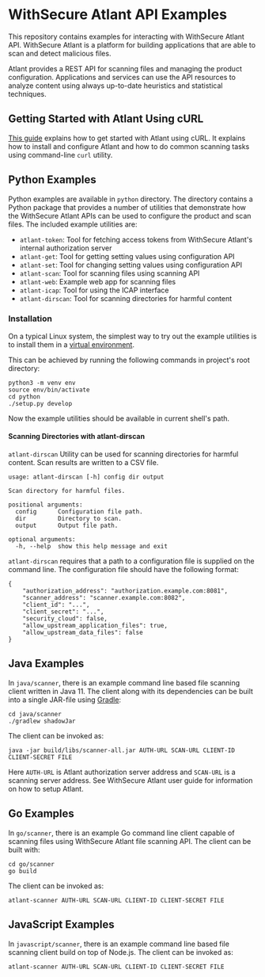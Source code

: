 # WithSecure Atlant API Examples

This repository contains examples for interacting with WithSecure Atlant API.
WithSecure Atlant is a platform for building applications that are able to scan
and detect malicious files.

Atlant provides a REST API for scanning files and managing the product
configuration. Applications and services can use the API resources to analyze
content using always up-to-date heuristics and statistical techniques.

## Getting Started with Atlant Using cURL

[This guide](curl/README.md) explains how to get started with Atlant using cURL.
It explains how to install and configure Atlant and how to do common scanning
tasks using command-line `curl` utility.

## Python Examples

Python examples are available in `python` directory. The directory contains a
Python package that provides a number of utilities that demonstrate how the
WithSecure Atlant APIs can be used to configure the product and scan files. The
included example utilities are:

- `atlant-token`: Tool for fetching access tokens from WithSecure Atlant's
  internal authorization server
- `atlant-get`: Tool for getting setting values using configuration API
- `atlant-set`: Tool for changing setting values using configuration API
- `atlant-scan`: Tool for scanning files using scanning API
- `atlant-web`: Example web app for scanning files
- `atlant-icap`: Tool for using the ICAP interface
- `atlant-dirscan`: Tool for scanning directories for harmful content

### Installation

On a typical Linux system, the simplest way to try out the example utilities is
to install them in a [virtual environment](https://docs.python.org/3/library/venv.html).

This can be achieved by running the following commands in project's root
directory:

``` shell
python3 -m venv env
source env/bin/activate
cd python
./setup.py develop
```

Now the example utilities should be available in current shell's path.

#### Scanning Directories with atlant-dirscan

`atlant-dirscan` Utility can be used for scanning directories for harmful
content. Scan results are written to a CSV file.

```
usage: atlant-dirscan [-h] config dir output

Scan directory for harmful files.

positional arguments:
  config      Configuration file path.
  dir         Directory to scan.
  output      Output file path.

optional arguments:
  -h, --help  show this help message and exit
```

`atlant-dirscan` requires that a path to a configuration file is supplied on the
command line. The configuration file should have the following format:

```
{
    "authorization_address": "authorization.example.com:8081",
    "scanner_address": "scanner.example.com:8082",
    "client_id": "...",
    "client_secret": "...",
    "security_cloud": false,
    "allow_upstream_application_files": true,
    "allow_upstream_data_files": false
}
```

## Java Examples

In `java/scanner`, there is an example command line based file scanning client
written in Java 11. The client along with its dependencies can be built into a
single JAR-file using [Gradle](https://gradle.org):

``` shell
cd java/scanner
./gradlew shadowJar
```

The client can be invoked as:

``` shell
java -jar build/libs/scanner-all.jar AUTH-URL SCAN-URL CLIENT-ID CLIENT-SECRET FILE
```

Here `AUTH-URL` is Atlant authorization server address and `SCAN-URL` is a
scanning server address. See WithSecure Atlant user guide for information on how
to setup Atlant.

## Go Examples

In `go/scanner`, there is an example Go command line client capable of scanning
files using WithSecure Atlant file scanning API. The client can be built with:

``` shell
cd go/scanner
go build
```

The client can be invoked as:

``` shell
atlant-scanner AUTH-URL SCAN-URL CLIENT-ID CLIENT-SECRET FILE
```


## JavaScript Examples

In `javascript/scanner`, there is an example command line based file scanning
client build on top of Node.js. The client can be invoked as:

``` shell
atlant-scanner AUTH-URL SCAN-URL CLIENT-ID CLIENT-SECRET FILE
```

